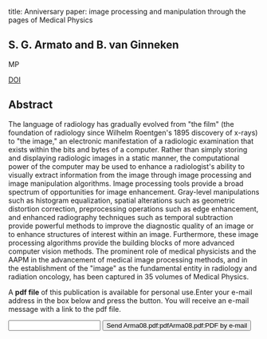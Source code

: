 title: Anniversary paper: image processing and manipulation through the pages of Medical Physics

## S. G. Armato and B. van Ginneken
MP

<a href="https://doi.org/10.1118/1.2977537">DOI</a>

## Abstract
The language of radiology has gradually evolved from "the film" (the foundation of radiology since Wilhelm Roentgen's 1895 discovery of x-rays) to "the image," an electronic manifestation of a radiologic examination that exists within the bits and bytes of a computer. Rather than simply storing and displaying radiologic images in a static manner, the computational power of the computer may be used to enhance a radiologist's ability to visually extract information from the image through image processing and image manipulation algorithms. Image processing tools provide a broad spectrum of opportunities for image enhancement. Gray-level manipulations such as histogram equalization, spatial alterations such as geometric distortion correction, preprocessing operations such as edge enhancement, and enhanced radiography techniques such as temporal subtraction provide powerful methods to improve the diagnostic quality of an image or to enhance structures of interest within an image. Furthermore, these image processing algorithms provide the building blocks of more advanced computer vision methods. The prominent role of medical physicists and the AAPM in the advancement of medical image processing methods, and in the establishment of the "image" as the fundamental entity in radiology and radiation oncology, has been captured in 35 volumes of Medical Physics.

A <b>pdf file</b> of this publication is available for personal use.Enter your e-mail address in the box below and press the button. You will receive an e-mail message with a link to the pdf file.
<form action="sender.php">  <input type="text" name="email">  <input type="submit" value="Send Arma08.pdf:pdfArma08.pdf:PDF by e-mail"></form>
